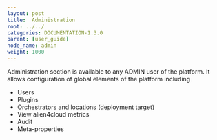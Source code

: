 ```yaml
---
layout: post
title:  Administration
root: ../../
categories: DOCUMENTATION-1.3.0
parent: [user_guide]
node_name: admin
weight: 1000
---
```


Administration section is available to any ADMIN user of the platform. It allows configuration of global elements of the platform including

* Users
* Plugins
* Orchestrators and locations (deployment target)
* View alien4cloud metrics
* Audit
* Meta-properties
